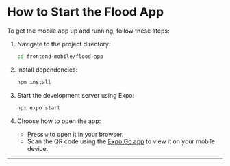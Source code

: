 
# How to Start the Flood App

To get the mobile app up and running, follow these steps:

1. Navigate to the project directory:

   ```bash
   cd frontend-mobile/flood-app
    ````

2. Install dependencies:

   ```bash
   npm install
   ```

3. Start the development server using Expo:

   ```bash
   npx expo start
   ```

4. Choose how to open the app:

   * Press `w` to open it in your browser.
   * Scan the QR code using the [Expo Go app](https://expo.dev/go) to view it on your mobile device.

---


